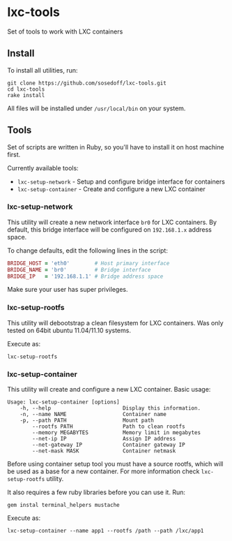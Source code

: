 # lxc-tools

Set of tools to work with LXC containers

## Install

To install all utilities, run:

```
git clone https://github.com/sosedoff/lxc-tools.git
cd lxc-tools
rake install
```

All files will be installed under `/usr/local/bin` on your system.

## Tools

Set of scripts are written in Ruby, so you'll have to install it on host machine first.

Currently available tools:

- `lxc-setup-network` - Setup and configure bridge interface for containers
- `lxc-setup-container` - Create and configure a new LXC container

### lxc-setup-network

This utility will create a new network interface `br0` for LXC containers. By default,
this bridge interface will be configured on `192.168.1.x` address space. 

To change defaults, edit the following lines in the script:

```ruby
BRIDGE_HOST = 'eth0'        # Host primary interface
BRIDGE_NAME = 'br0'         # Bridge interface
BRIDGE_IP   = '192.168.1.1' # Bridge address space
```

Make sure your user has super privileges.

### lxc-setup-rootfs

This utility will debootstrap a clean filesystem for LXC containers. Was only tested
on 64bit ubuntu 11.04/11.10 systems. 

Execute as:

```
lxc-setup-rootfs
```

### lxc-setup-container

This utility will create and configure a new LXC container. Basic usage:

```
Usage: lxc-setup-container [options]
    -h, --help                       Display this information.
    -n, --name NAME                  Container name
    -p, --path PATH                  Mount path
        --rootfs PATH                Path to clean rootfs
        --memory MEGABYTES           Memory limit in megabytes
        --net-ip IP                  Assign IP address
        --net-gateway IP             Container gateway IP
        --net-mask MASK              Container netmask
```

Before using container setup tool you must have a source rootfs, which will be used
as a base for a new container. For more information check `lxc-setup-rootfs` utility.

It also requires a few ruby libraries before you can use it. Run:

```
gem instal terminal_helpers mustache
```

Execute as: 

```
lxc-setup-container --name app1 --rootfs /path --path /lxc/app1
```

